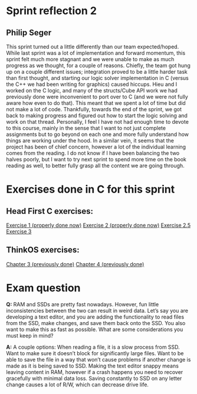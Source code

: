 # Sprint reflection 2
## Philip Seger

  This sprint turned out a little differently than our team expected/hoped. While last sprint was a lot of implementation and forward momentum, this sprint felt much more stagnant and we were unable to make as much progress as we thought, for a couple of reasons. Chiefly, the team got hung up on a couple different issues; integration proved to be a little harder task than first thought, and starting our logic solver implementation in C (versus the C++ we had been writing for graphics) caused hiccups. Hieu and I worked on the C logic, and many of the structs/Cube API work we had previously done were inconvenient to port over to C (and we were not fully aware how even to do that). This meant that we spent a lot of time but did not make a lot of code. Thankfully, towards the end of the sprint, we got back to making progress and figured out how to start the logic solving and work on that thread. 
  Personally, I feel I have not had enough time to devote to this course, mainly in the sense that I want to not just complete assignments but to go beyond on each one and more fully understand how things are working under the hood. In a similar vein, it seems that the project has been of chief concern, however a lot of the individual learning comes from the reading. I do not know if I have been balancing the two halves poorly, but I want to try next sprint to spend more time on the book reading as well, to better fully grasp all the content we are going through.

# Exercises done in C for this sprint

## Head First C exercises:

[Exercise 1 (properly done now)](https://github.com/segerphilip/ExercisesInC/tree/master/exercises/ex01)
[Exercise 2 (properly done now)](https://github.com/segerphilip/ExercisesInC/tree/master/exercises/ex02)
[Exercise 2.5](https://github.com/segerphilip/ExercisesInC/tree/master/exercises/ex02.5)
[Exercise 3](https://github.com/segerphilip/ExercisesInC/tree/master/exercises/ex03)

## ThinkOS exercises:

[Chapter 3 (previously done)](https://github.com/segerphilip/ExercisesInC/blob/master/reading_questions/thinkos.md#chapter-3)
[Chapter 4 (previously done)](https://github.com/segerphilip/ExercisesInC/blob/master/reading_questions/thinkos.md#chapter-4)

# Exam question

**Q:** RAM and SSDs are pretty fast nowadays. However, fun little inconsistencies between the two can result in weird data. Let’s say you are developing a text editor, and you are adding the functionality to read files from the SSD, make changes, and save them back onto the SSD. You also want to make this as fast as possible. What are some considerations you must keep in mind?

**A:** A couple options: When reading a file, it is a slow process from SSD. Want to make sure it doesn’t block for significantly large files. Want to be able to save the file in a way that won’t cause problems if another change is made as it is being saved to SSD. Making the text editor snappy means leaving content in RAM, however if a crash happens you need to recover gracefully with minimal data loss. Saving constantly to SSD on any letter change causes a lot of R/W, which can decrease drive life.

